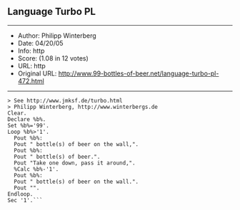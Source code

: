 
## Language Turbo PL ##
---
- Author: Philipp Winterberg
- Date: 04/20/05
- Info: http
- Score:  (1.08 in 12 votes)
- URL: http
- Original URL: http://www.99-bottles-of-beer.net/language-turbo-pl-472.html
---

```> Turbo PL version of 99 Bottles of beer (Bottles.tmc)
> See http://www.jmksf.de/turbo.html
> Philipp Winterberg, http://www.winterbergs.de
Clear.
Declare %b%.
Set %b%='99'.
Loop %b%>'1'.
  Pout %b%:
  Pout " bottle(s) of beer on the wall,".
  Pout %b%:
  Pout " bottle(s) of beer.".
  Pout "Take one down, pass it around,".
  %Calc %b%-'1'.
  Pout %b%:
  Pout " bottle(s) of beer on the wall.".
  Pout "".
Endloop.
Sec '1'.```